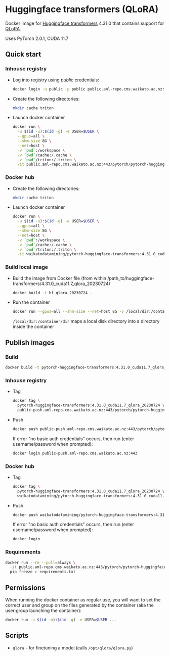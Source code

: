# Huggingface transformers (QLoRA)

Docker image for [Huggingface transformers](https://github.com/huggingface/transformers) 4.31.0
that contains support for [QLoRA](https://github.com/artidoro/qlora).

Uses PyTorch 2.0.1, CUDA 11.7

## Quick start

### Inhouse registry

* Log into registry using *public* credentials:

  ```bash
  docker login -u public -p public public.aml-repo.cms.waikato.ac.nz:443 
  ```

* Create the following directories:

  ```bash
  mkdir cache triton
  ```

* Launch docker container

  ```bash
  docker run \
    -u $(id -u):$(id -g) -e USER=$USER \
    --gpus=all \
    --shm-size 8G \
    --net=host \
    -v `pwd`:/workspace \
    -v `pwd`/cache:/.cache \
    -v `pwd`/triton:/.triton \
    -it public.aml-repo.cms.waikato.ac.nz:443/pytorch/pytorch-huggingface-transformers:4.31.0_cuda11.7_qlora_20230724
  ```

### Docker hub
  
* Create the following directories:

  ```bash
  mkdir cache triton
  ```

* Launch docker container

  ```bash
  docker run \
    -u $(id -u):$(id -g) -e USER=$USER \
    --gpus=all \
    --shm-size 8G \
    --net=host \
    -v `pwd`:/workspace \
    -v `pwd`/cache:/.cache \
    -v `pwd`/triton:/.triton \
    -it waikatodatamining/pytorch-huggingface-transformers:4.31.0_cuda11.7_qlora_20230724
  ```

### Build local image

* Build the image from Docker file (from within /path_to/huggingface-transformers/4.31.0_cuda11.7_qlora_20230724)

  ```bash
  docker build -t hf_qlora_20230724 .
  ```
  
* Run the container

  ```bash
  docker run --gpus=all --shm-size --net=host 8G -v /local/dir:/container/dir -it hf_qlora_20230724
  ```
  `/local/dir:/container/dir` maps a local disk directory into a directory inside the container


## Publish images

### Build

```bash
docker build -t pytorch-huggingface-transformers:4.31.0_cuda11.7_qlora_20230724 .
```

### Inhouse registry  
  
* Tag

  ```bash
  docker tag \
    pytorch-huggingface-transformers:4.31.0_cuda11.7_qlora_20230724 \
    public-push.aml-repo.cms.waikato.ac.nz:443/pytorch/pytorch-huggingface-transformers:4.31.0_cuda11.7_qlora_20230724
  ```
  
* Push

  ```bash
  docker push public-push.aml-repo.cms.waikato.ac.nz:443/pytorch/pytorch-huggingface-transformers:4.31.0_cuda11.7_qlora_20230724
  ```
  If error "no basic auth credentials" occurs, then run (enter username/password when prompted):
  
  ```bash
  docker login public-push.aml-repo.cms.waikato.ac.nz:443
  ```

### Docker hub  
  
* Tag

  ```bash
  docker tag \
    pytorch-huggingface-transformers:4.31.0_cuda11.7_qlora_20230724 \
    waikatodatamining/pytorch-huggingface-transformers:4.31.0_cuda11.7_qlora_20230724
  ```
  
* Push

  ```bash
  docker push waikatodatamining/pytorch-huggingface-transformers:4.31.0_cuda11.7_qlora_20230724
  ```
  If error "no basic auth credentials" occurs, then run (enter username/password when prompted):
  
  ```bash
  docker login
  ```


### Requirements

```bash
docker run --rm --pull=always \
  -it public.aml-repo.cms.waikato.ac.nz:443/pytorch/pytorch-huggingface-transformers:4.31.0_cuda11.7_qlora_20230724 \
  pip freeze > requirements.txt
```


## Permissions

When running the docker container as regular use, you will want to set the correct
user and group on the files generated by the container (aka the user:group launching
the container):

```bash
docker run -u $(id -u):$(id -g) -e USER=$USER ...
```

## Scripts

* `qlora` - for finetuning a model (calls `/opt/qlora/qlora.py`)
